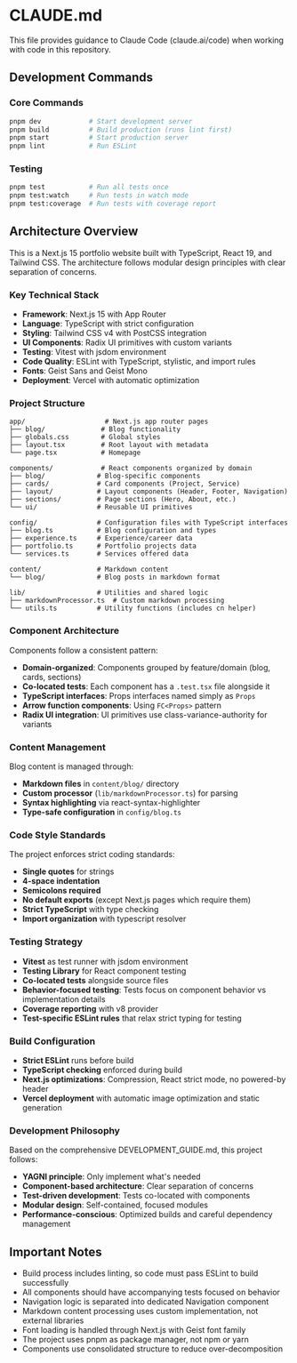 # CLAUDE.md

This file provides guidance to Claude Code (claude.ai/code) when working with code in this repository.

## Development Commands

### Core Commands
```bash
pnpm dev            # Start development server
pnpm build          # Build production (runs lint first)
pnpm start          # Start production server
pnpm lint           # Run ESLint
```

### Testing
```bash
pnpm test           # Run all tests once
pnpm test:watch     # Run tests in watch mode
pnpm test:coverage  # Run tests with coverage report
```

## Architecture Overview

This is a Next.js 15 portfolio website built with TypeScript, React 19, and Tailwind CSS. The architecture follows modular design principles with clear separation of concerns.

### Key Technical Stack
- **Framework**: Next.js 15 with App Router
- **Language**: TypeScript with strict configuration
- **Styling**: Tailwind CSS v4 with PostCSS integration
- **UI Components**: Radix UI primitives with custom variants
- **Testing**: Vitest with jsdom environment
- **Code Quality**: ESLint with TypeScript, stylistic, and import rules
- **Fonts**: Geist Sans and Geist Mono
- **Deployment**: Vercel with automatic optimization

### Project Structure

```
app/                    # Next.js app router pages
├── blog/              # Blog functionality
├── globals.css        # Global styles
├── layout.tsx         # Root layout with metadata
└── page.tsx           # Homepage

components/            # React components organized by domain
├── blog/             # Blog-specific components
├── cards/            # Card components (Project, Service)
├── layout/           # Layout components (Header, Footer, Navigation)  
├── sections/         # Page sections (Hero, About, etc.)
└── ui/               # Reusable UI primitives

config/               # Configuration files with TypeScript interfaces
├── blog.ts           # Blog configuration and types
├── experience.ts     # Experience/career data
├── portfolio.ts      # Portfolio projects data
└── services.ts       # Services offered data

content/              # Markdown content
└── blog/             # Blog posts in markdown format

lib/                  # Utilities and shared logic
├── markdownProcessor.ts  # Custom markdown processing
└── utils.ts          # Utility functions (includes cn helper)
```

### Component Architecture

Components follow a consistent pattern:
- **Domain-organized**: Components grouped by feature/domain (blog, cards, sections)
- **Co-located tests**: Each component has a `.test.tsx` file alongside it
- **TypeScript interfaces**: Props interfaces named simply as `Props`
- **Arrow function components**: Using `FC<Props>` pattern
- **Radix UI integration**: UI primitives use class-variance-authority for variants

### Content Management

Blog content is managed through:
- **Markdown files** in `content/blog/` directory
- **Custom processor** (`lib/markdownProcessor.ts`) for parsing
- **Syntax highlighting** via react-syntax-highlighter
- **Type-safe configuration** in `config/blog.ts`

### Code Style Standards

The project enforces strict coding standards:
- **Single quotes** for strings
- **4-space indentation**
- **Semicolons required**
- **No default exports** (except Next.js pages which require them)
- **Strict TypeScript** with type checking
- **Import organization** with typescript resolver

### Testing Strategy

- **Vitest** as test runner with jsdom environment
- **Testing Library** for React component testing  
- **Co-located tests** alongside source files
- **Behavior-focused testing**: Tests focus on component behavior vs implementation details
- **Coverage reporting** with v8 provider
- **Test-specific ESLint rules** that relax strict typing for testing

### Build Configuration

- **Strict ESLint** runs before build
- **TypeScript checking** enforced during build
- **Next.js optimizations**: Compression, React strict mode, no powered-by header
- **Vercel deployment** with automatic image optimization and static generation

### Development Philosophy

Based on the comprehensive DEVELOPMENT_GUIDE.md, this project follows:
- **YAGNI principle**: Only implement what's needed
- **Component-based architecture**: Clear separation of concerns
- **Test-driven development**: Tests co-located with components
- **Modular design**: Self-contained, focused modules
- **Performance-conscious**: Optimized builds and careful dependency management

## Important Notes

- Build process includes linting, so code must pass ESLint to build successfully
- All components should have accompanying tests focused on behavior
- Navigation logic is separated into dedicated Navigation component
- Markdown content processing uses custom implementation, not external libraries
- Font loading is handled through Next.js with Geist font family
- The project uses pnpm as package manager, not npm or yarn
- Components use consolidated structure to reduce over-decomposition